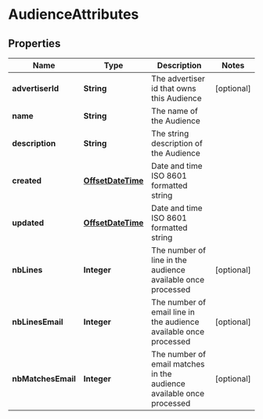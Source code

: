 

# AudienceAttributes

## Properties

Name | Type | Description | Notes
------------ | ------------- | ------------- | -------------
**advertiserId** | **String** | The advertiser id that owns this Audience |  [optional]
**name** | **String** | The name of the Audience | 
**description** | **String** | The string description of the Audience | 
**created** | [**OffsetDateTime**](OffsetDateTime.md) | Date and time ISO 8601 formatted string | 
**updated** | [**OffsetDateTime**](OffsetDateTime.md) | Date and time ISO 8601 formatted string | 
**nbLines** | **Integer** | The number of line in the audience available once processed |  [optional]
**nbLinesEmail** | **Integer** | The number of email line in the audience available once processed |  [optional]
**nbMatchesEmail** | **Integer** | The number of email matches in the audience available once processed |  [optional]



